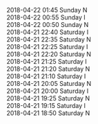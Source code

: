 2018-04-22 01:45 Sunday  N  
2018-04-22 00:55 Sunday  I  
2018-04-22 00:50 Sunday  N  
2018-04-21 22:40 Saturday  I  
2018-04-21 22:35 Saturday  N  
2018-04-21 22:25 Saturday  I  
2018-04-21 22:20 Saturday  N  
2018-04-21 21:25 Saturday  I  
2018-04-21 21:20 Saturday  N  
2018-04-21 21:10 Saturday  I  
2018-04-21 20:05 Saturday  N  
2018-04-21 20:00 Saturday  I  
2018-04-21 19:25 Saturday  N  
2018-04-21 19:15 Saturday  I  
2018-04-21 18:50 Saturday  N  
